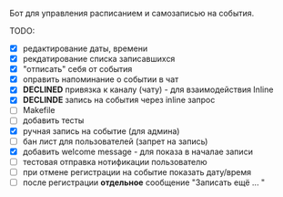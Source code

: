 Бот для управления расписанием и самозаписью на события.

TODO:

- [x] редактирование даты, времени
- [x] рекдатирование списка записавшихся
- [x] "отписать" себя от события
- [x] оправить напоминание о событии в чат
- [x] **DECLINED** привязка к каналу (чату) - для взаимодействия Inline
- [x] **DECLINDE** запись на события через inline запрос
- [ ] Makefile
- [ ] добавить тесты
- [x] ручная запись на событие (для админа)
- [ ] бан лист для пользователей (запрет на запись)
- [x] добавить welcome message - для показа в началае записи
- [ ] тестовая отправка нотификации пользователю
- [ ] при отмене регистрации на событие показать дату/время
- [ ] после регистрации **отдельное** сообщение "Записать ещё ... "
